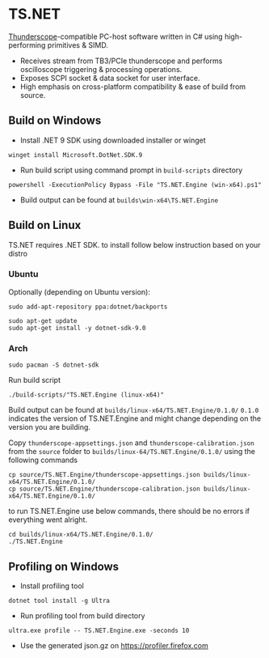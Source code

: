 # TS.NET

[Thunderscope](https://github.com/EEVengers/ThunderScope)-compatible PC-host software written in C# using high-performing primitives & SIMD.

- Receives stream from TB3/PCIe thunderscope and performs oscilloscope triggering & processing operations.
- Exposes SCPI socket & data socket for user interface.
- High emphasis on cross-platform compatibility & ease of build from source.

## Build on Windows

- Install .NET 9 SDK using downloaded installer or winget
```
winget install Microsoft.DotNet.SDK.9
```
- Run build script using command prompt in `build-scripts` directory

```
powershell -ExecutionPolicy Bypass -File "TS.NET.Engine (win-x64).ps1"
```
- Build output can be found at `builds\win-x64\TS.NET.Engine`

## Build on Linux

TS.NET requires .NET SDK. to install follow below instruction based on your distro

### Ubuntu

 Optionally (depending on Ubuntu version):
 ```
 sudo add-apt-repository ppa:dotnet/backports
 ```

 ```
 sudo apt-get update
 sudo apt-get install -y dotnet-sdk-9.0
 ```
### Arch
  ```
  sudo pacman -S dotnet-sdk
  ```
Run build script
```
./build-scripts/"TS.NET.Engine (linux-x64)"
```

Build output can be found at `builds/linux-x64/TS.NET.Engine/0.1.0/` `0.1.0` indicates the version of TS.NET.Engine and might change depending on the version you are building.

Copy `thunderscope-appsettings.json` and `thunderscope-calibration.json` from the `source` folder to
`builds/linux-64/TS.NET.Engine/0.1.0/` using the following commands

```
cp source/TS.NET.Engine/thunderscope-appsettings.json builds/linux-x64/TS.NET.Engine/0.1.0/
cp source/TS.NET.Engine/thunderscope-calibration.json builds/linux-x64/TS.NET.Engine/0.1.0/
```
to run TS.NET.Engine use below commands, there should be no errors if everything went alright.

```
cd builds/linux-x64/TS.NET.Engine/0.1.0/
./TS.NET.Engine
```
## Profiling on Windows

- Install profiling tool
```
dotnet tool install -g Ultra
```
- Run profiling tool from build directory
```
ultra.exe profile -- TS.NET.Engine.exe -seconds 10
```
- Use the generated json.gz on https://profiler.firefox.com
